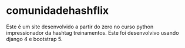 # comunidadehashflix
Este é um site desenvolvido a partir do zero no curso python impressionador da hashtag treinamentos.
Este foi desenvolvivo usando django 4 e bootstrap 5.
